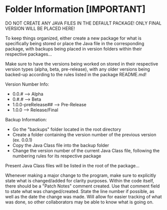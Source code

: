# Folder Information [IMPORTANT]

DO NOT CREATE ANY JAVA FILES IN THE DEFAULT PACKAGE! ONLY FINAL VERSION WILL BE PLACED HERE!

To keep things organized, either create a new package for what is specifically being stored or place the Java file
in the corresponding package, with backups being placed in version folders within their respective packages...

Make sure to have the versions being worked on stored in their respective version types (alpha, beta, pre-release), with any older versions being backed-up according to the rules listed in the package README.md! 

Version Number Info:
- 0.0.# --> Alpha
- 0.#.# --> Beta
- 1.0.0-preRelease## --> Pre-Release
- 1.0.0 --> Release/Final

Backup Information:
- Go the "backups" folder located in the root directory
- Create a folder containing the version number of the previous version (ex. 0.0.1)
- Copy the Java Class file into the backup folder
- Change the version number of the current Java Class file, following the numbering rules for its respective package 

Present Java Class files will be listed in the root of the package...

Whenever making a major change to the program, make sure to explicitly state what is changed/added for clarity purposes. Within the code itself, there should be a "Patch Notes" 
comment created. Use that comment field to state what was changed/created. State the line number if possible, as well as the date the change was made. Will allow for
easier tracking of what was done, so other collaborators may be able to know what is going on.